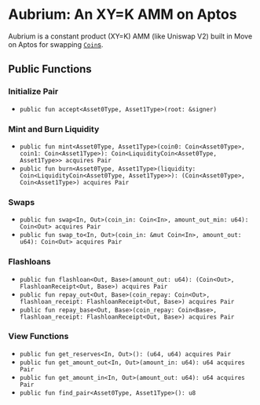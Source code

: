 # Aubrium: An XY=K AMM on Aptos

Aubrium is a constant product (XY=K) AMM (like Uniswap V2) built in Move on Aptos for swapping [`Coin`s](https://github.com/aptos-labs/aptos-core/blob/main/aptos-move/framework/aptos-framework/sources/Coin.move).

## Public Functions

### Initialize Pair

* `public fun accept<Asset0Type, Asset1Type>(root: &signer)`

### Mint and Burn Liquidity

* `public fun mint<Asset0Type, Asset1Type>(coin0: Coin<Asset0Type>, coin1: Coin<Asset1Type>): Coin<LiquidityCoin<Asset0Type, Asset1Type>> acquires Pair`
* `public fun burn<Asset0Type, Asset1Type>(liquidity: Coin<LiquidityCoin<Asset0Type, Asset1Type>>): (Coin<Asset0Type>, Coin<Asset1Type>) acquires Pair`

### Swaps

* `public fun swap<In, Out>(coin_in: Coin<In>, amount_out_min: u64): Coin<Out> acquires Pair`
* `public fun swap_to<In, Out>(coin_in: &mut Coin<In>, amount_out: u64): Coin<Out> acquires Pair`

### Flashloans

* `public fun flashloan<Out, Base>(amount_out: u64): (Coin<Out>, FlashloanReceipt<Out, Base>) acquires Pair`
* `public fun repay_out<Out, Base>(coin_repay: Coin<Out>, flashloan_receipt: FlashloanReceipt<Out, Base>) acquires Pair`
* `public fun repay_base<Out, Base>(coin_repay: Coin<Base>, flashloan_receipt: FlashloanReceipt<Out, Base>) acquires Pair`

### View Functions

* `public fun get_reserves<In, Out>(): (u64, u64) acquires Pair`
* `public fun get_amount_out<In, Out>(amount_in: u64): u64 acquires Pair`
* `public fun get_amount_in<In, Out>(amount_out: u64): u64 acquires Pair`
* `public fun find_pair<Asset0Type, Asset1Type>(): u8`
